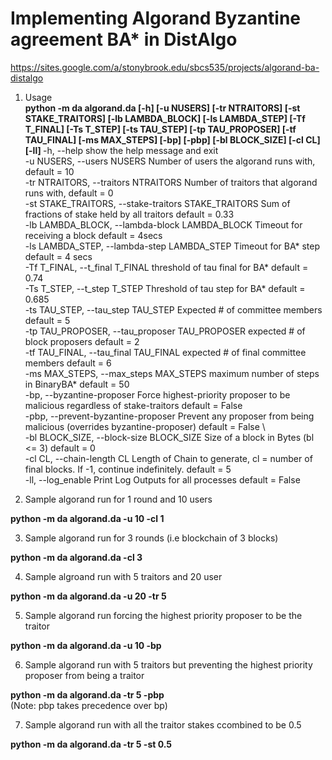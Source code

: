 # Implementing Algorand Byzantine agreement BA* in DistAlgo
<https://sites.google.com/a/stonybrook.edu/sbcs535/projects/algorand-ba-distalgo>

1. Usage \
 <b>python -m da algorand.da [-h] [-u NUSERS] [-tr NTRAITORS] [-st STAKE_TRAITORS]
                   [-lb LAMBDA_BLOCK] [-ls LAMBDA_STEP] [-Tf T_FINAL]
                   [-Ts T_STEP] [-ts TAU_STEP] [-tp TAU_PROPOSER]
                   [-tf TAU_FINAL] [-ms MAX_STEPS] [-bp] [-pbp]
                   [-bl BLOCK_SIZE] [-cl CL] [-ll]
                    </b>
  -h, --help            show the help message and exit \
  -u NUSERS, --users NUSERS
                        Number of users the algorand runs with, default = 10\
  -tr NTRAITORS, --traitors NTRAITORS
                        Number of traitors that algorand runs with, default = 0\
  -st STAKE_TRAITORS, --stake-traitors STAKE_TRAITORS
                        Sum of fractions of stake held by all traitors default = 0.33\
  -lb LAMBDA_BLOCK, --lambda-block LAMBDA_BLOCK
                        Timeout for receiving a block default = 4secs\
  -ls LAMBDA_STEP, --lambda-step LAMBDA_STEP
                        Timeout for BA* step default = 4 secs\
  -Tf T_FINAL, --t_final T_FINAL
                        threshold of tau final for BA* default = 0.74\
  -Ts T_STEP, --t_step T_STEP
                        Threshold of tau step for BA* default = 0.685\
  -ts TAU_STEP, --tau_step TAU_STEP
                        Expected # of committee members default =  5\
  -tp TAU_PROPOSER, --tau_proposer TAU_PROPOSER
                        expected # of block proposers default = 2\
  -tf TAU_FINAL, --tau_final TAU_FINAL
                        expected # of final committee members default = 6\
  -ms MAX_STEPS, --max_steps MAX_STEPS
                        maximum number of steps in BinaryBA* default = 50\
  -bp, --byzantine-proposer
                        Force highest-priority proposer to be malicious
                        regardless of stake-traitors default = False\
  -pbp, --prevent-byzantine-proposer
                        Prevent any proposer from being malicious (overrides
                        byzantine-proposer) default = False \  
  -bl BLOCK_SIZE, --block-size BLOCK_SIZE
                        Size of a block in Bytes (bl <= 3) default = 0\
  -cl CL, --chain-length CL
                        Length of Chain to generate, cl = number of final
                        blocks. If -1, continue indefinitely. default = 5\
  -ll, --log_enable     Print Log Outputs for all processes default = False
  
  
2. Sample algorand run for 1 round and 10 users

<b>python -m da algorand.da -u 10 -cl 1</b>

3. Sample algorand run for 3 rounds (i.e blockchain of 3 blocks)

<b>python -m da algorand.da -cl 3</b>

4. Sample algroand run with 5 traitors and 20 user

<b>python -m da algorand.da -u 20 -tr 5</b>

5. Sample algorand run forcing the highest priority proposer to be the traitor 

<b>python -m da algorand.da -u 10 -bp</b>

6. Sample algorand run with 5 traitors but preventing the highest priority proposer from being a traitor

<b>python -m da algorand.da -tr 5 -pbp</b> \
(Note: pbp takes precedence over bp) 

7. Sample algorand run with all the traitor stakes ccombined to be 0.5

<b>python -m da algorand.da -tr 5 -st 0.5</b>





 
